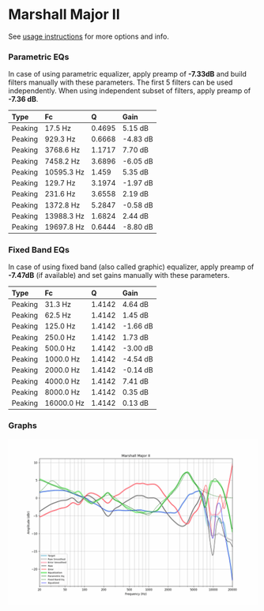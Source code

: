 # Marshall Major II
See [usage instructions](https://github.com/jaakkopasanen/AutoEq#usage) for more options and info.

### Parametric EQs
In case of using parametric equalizer, apply preamp of **-7.33dB** and build filters manually
with these parameters. The first 5 filters can be used independently.
When using independent subset of filters, apply preamp of **-7.36 dB**.

| Type    | Fc         |      Q | Gain     |
|:--------|:-----------|:-------|:---------|
| Peaking | 17.5 Hz    | 0.4695 | 5.15 dB  |
| Peaking | 929.3 Hz   | 0.6668 | -4.83 dB |
| Peaking | 3768.6 Hz  | 1.1717 | 7.70 dB  |
| Peaking | 7458.2 Hz  | 3.6896 | -6.05 dB |
| Peaking | 10595.3 Hz | 1.459  | 5.35 dB  |
| Peaking | 129.7 Hz   | 3.1974 | -1.97 dB |
| Peaking | 231.6 Hz   | 3.6558 | 2.19 dB  |
| Peaking | 1372.8 Hz  | 5.2847 | -0.58 dB |
| Peaking | 13988.3 Hz | 1.6824 | 2.44 dB  |
| Peaking | 19697.8 Hz | 0.6444 | -8.80 dB |

### Fixed Band EQs
In case of using fixed band (also called graphic) equalizer, apply preamp of **-7.47dB**
(if available) and set gains manually with these parameters.

| Type    | Fc         |      Q | Gain     |
|:--------|:-----------|:-------|:---------|
| Peaking | 31.3 Hz    | 1.4142 | 4.64 dB  |
| Peaking | 62.5 Hz    | 1.4142 | 1.45 dB  |
| Peaking | 125.0 Hz   | 1.4142 | -1.66 dB |
| Peaking | 250.0 Hz   | 1.4142 | 1.73 dB  |
| Peaking | 500.0 Hz   | 1.4142 | -3.00 dB |
| Peaking | 1000.0 Hz  | 1.4142 | -4.54 dB |
| Peaking | 2000.0 Hz  | 1.4142 | -0.14 dB |
| Peaking | 4000.0 Hz  | 1.4142 | 7.41 dB  |
| Peaking | 8000.0 Hz  | 1.4142 | 0.35 dB  |
| Peaking | 16000.0 Hz | 1.4142 | 0.13 dB  |

### Graphs
![](./Marshall%20Major%20II.png)
